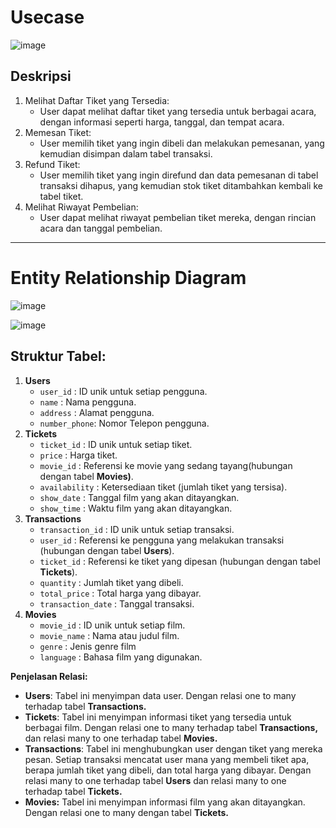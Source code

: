 # Usecase

![image](https://github.com/user-attachments/assets/5de35c1e-12e6-4409-8b3b-fc33dd37ed4a)

## **Deskripsi**

1. Melihat Daftar Tiket yang Tersedia:
    - User dapat melihat daftar tiket yang tersedia untuk berbagai acara, dengan informasi seperti harga, tanggal, dan tempat acara.
2. Memesan Tiket:
    - User memilih tiket yang ingin dibeli dan melakukan pemesanan, yang kemudian disimpan dalam tabel transaksi.
3. Refund Tiket:
    - User memilih tiket yang ingin direfund dan data pemesanan di tabel transaksi dihapus, yang kemudian stok tiket ditambahkan kembali ke tabel tiket.
4. Melihat Riwayat Pembelian:
    - User dapat melihat riwayat pembelian tiket mereka, dengan rincian acara dan tanggal pembelian.

---

# **Entity Relationship Diagram**

![image](https://github.com/user-attachments/assets/3e783450-87ac-4494-a6aa-e9d44e2c24b3)

![image](https://github.com/user-attachments/assets/82bf04cb-8070-40f2-ba53-3f9b593f9cc4)


## Struktur Tabel:

1. **Users**
    - `user_id` : ID unik untuk setiap pengguna.
    - `name` : Nama pengguna.
    - `address` : Alamat pengguna.
    - `number_phone`: Nomor Telepon pengguna.
2. **Tickets**
    - `ticket_id` : ID unik untuk setiap tiket.
    - `price` : Harga tiket.
    - `movie_id` : Referensi ke movie yang sedang tayang(hubungan dengan tabel **Movies)**.
    - `availability` : Ketersediaan tiket (jumlah tiket yang tersisa).
    - `show_date` : Tanggal film yang akan ditayangkan.
    - `show_time` : Waktu film yang akan ditayangkan.
3. **Transactions**
    - `transaction_id` : ID unik untuk setiap transaksi.
    - `user_id` : Referensi ke pengguna yang melakukan transaksi (hubungan dengan tabel **Users**).
    - `ticket_id` : Referensi ke tiket yang dipesan (hubungan dengan tabel **Tickets**).
    - `quantity` : Jumlah tiket yang dibeli.
    - `total_price` : Total harga yang dibayar.
    - `transaction_date` : Tanggal transaksi.
4. **Movies**
    - `movie_id` : ID unik untuk setiap film.
    - `movie_name` : Nama atau judul film.
    - `genre` : Jenis genre film
    - `language` : Bahasa film yang digunakan.

**Penjelasan Relasi:**

- **Users**: Tabel ini menyimpan data user. Dengan relasi one to many terhadap tabel **Transactions.**
- **Tickets**: Tabel ini menyimpan informasi tiket yang tersedia untuk berbagai film. Dengan relasi one to many terhadap tabel **Transactions,** dan relasi many to one terhadap tabel **Movies.**
- **Transactions**: Tabel ini menghubungkan user dengan tiket yang mereka pesan. Setiap transaksi mencatat user mana yang membeli tiket apa, berapa jumlah tiket yang dibeli, dan total harga yang dibayar. Dengan relasi many to one terhadap tabel **Users** dan relasi many to one terhadap tabel **Tickets.**
- **Movies:** Tabel ini menyimpan informasi film yang akan ditayangkan. Dengan relasi one to many dengan tabel **Tickets.**
